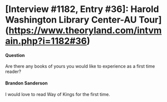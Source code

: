 # [Interview #1182, Entry #36]: Harold Washington Library Center-AU Tour](https://www.theoryland.com/intvmain.php?i=1182#36)

#### Question

Are there any books of yours you would like to experience as a first time reader?

#### Brandon Sanderson

I would love to read Way of Kings for the first time.

